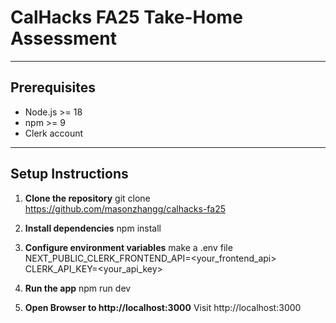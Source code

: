 # CalHacks FA25 Take-Home Assessment

---

## Prerequisites

- Node.js >= 18
- npm >= 9
- Clerk account

---

## Setup Instructions

1. **Clone the repository**
   git clone https://github.com/masonzhangg/calhacks-fa25

2. **Install dependencies**
   npm install

3. **Configure environment variables**
   make a .env file
   NEXT_PUBLIC_CLERK_FRONTEND_API=<your_frontend_api>
   CLERK_API_KEY=<your_api_key>

4. **Run the app**
   npm run dev

5. **Open Browser to http://localhost:3000**
   Visit http://localhost:3000
